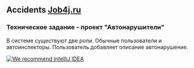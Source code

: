 ## Accidents [Job4j.ru](http://Job4j.ru)

### Техническое задание - проект "Автонарушители"

В системе существуют две роли. Обычные пользователи и автоинспекторы.
Пользователь добавляет описание автонарушение.

[![We recommend IntelliJ IDEA](https://www.elegantobjects.org/intellij-idea.svg)](https://www.jetbrains.com/idea/)
